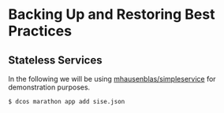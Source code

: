 # Backing Up and Restoring Best Practices

## Stateless Services

In the following we will be using [mhausenblas/simpleservice](https://github.com/mhausenblas/simpleservice) for demonstration purposes.

```bash
$ dcos marathon app add sise.json
```